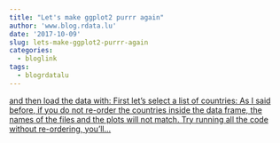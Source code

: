 ```yaml
---
title: "Let's make ggplot2 purrr again"
author: 'www.blog.rdata.lu'
date: '2017-10-09'
slug: lets-make-ggplot2-purrr-again
categories:
  - bloglink
tags:
  - blogrdatalu
---
```


[and then load the data with: First let’s select a list of countries: As I said before, if you do not re-order the countries inside the data frame, the names of the files and the plots will not match. Try running all the code without re-ordering, you’ll...<click to read more>](http://www.blog.rdata.lu/post/2017-10-09-make-ggplot2-purrr-again/)

